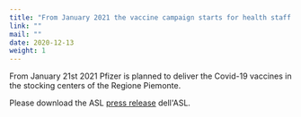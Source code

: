 ```yaml
---
title: "From January 2021 the vaccine campaign starts for health staff and RSA (retirement homes) guests"
link: ""
mail: ""
date: 2020-12-13
weight: 1
---
```


From January 21st 2021 Pfizer is planned to deliver the Covid-19 vaccines in the stocking centers of the Regione Piemonte.

Please download the ASL [press release](https://covid19alessandria.help/documents/COMUNICATO-ASL-AL-Campagna-vaccinale-COVID19.pdf) dell'ASL.
